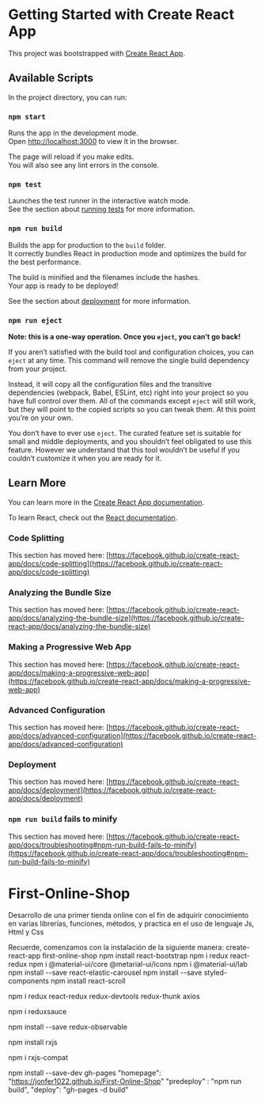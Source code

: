 # Getting Started with Create React App

This project was bootstrapped with [Create React App](https://github.com/facebook/create-react-app).

## Available Scripts

In the project directory, you can run:

### `npm start`

Runs the app in the development mode.\
Open [http://localhost:3000](http://localhost:3000) to view it in the browser.

The page will reload if you make edits.\
You will also see any lint errors in the console.

### `npm test`

Launches the test runner in the interactive watch mode.\
See the section about [running tests](https://facebook.github.io/create-react-app/docs/running-tests) for more information.

### `npm run build`

Builds the app for production to the `build` folder.\
It correctly bundles React in production mode and optimizes the build for the best performance.

The build is minified and the filenames include the hashes.\
Your app is ready to be deployed!

See the section about [deployment](https://facebook.github.io/create-react-app/docs/deployment) for more information.

### `npm run eject`

**Note: this is a one-way operation. Once you `eject`, you can’t go back!**

If you aren’t satisfied with the build tool and configuration choices, you can `eject` at any time. This command will remove the single build dependency from your project.

Instead, it will copy all the configuration files and the transitive dependencies (webpack, Babel, ESLint, etc) right into your project so you have full control over them. All of the commands except `eject` will still work, but they will point to the copied scripts so you can tweak them. At this point you’re on your own.

You don’t have to ever use `eject`. The curated feature set is suitable for small and middle deployments, and you shouldn’t feel obligated to use this feature. However we understand that this tool wouldn’t be useful if you couldn’t customize it when you are ready for it.

## Learn More

You can learn more in the [Create React App documentation](https://facebook.github.io/create-react-app/docs/getting-started).

To learn React, check out the [React documentation](https://reactjs.org/).

### Code Splitting

This section has moved here: [https://facebook.github.io/create-react-app/docs/code-splitting](https://facebook.github.io/create-react-app/docs/code-splitting)

### Analyzing the Bundle Size

This section has moved here: [https://facebook.github.io/create-react-app/docs/analyzing-the-bundle-size](https://facebook.github.io/create-react-app/docs/analyzing-the-bundle-size)

### Making a Progressive Web App

This section has moved here: [https://facebook.github.io/create-react-app/docs/making-a-progressive-web-app](https://facebook.github.io/create-react-app/docs/making-a-progressive-web-app)

### Advanced Configuration

This section has moved here: [https://facebook.github.io/create-react-app/docs/advanced-configuration](https://facebook.github.io/create-react-app/docs/advanced-configuration)

### Deployment

This section has moved here: [https://facebook.github.io/create-react-app/docs/deployment](https://facebook.github.io/create-react-app/docs/deployment)

### `npm run build` fails to minify

This section has moved here: [https://facebook.github.io/create-react-app/docs/troubleshooting#npm-run-build-fails-to-minify](https://facebook.github.io/create-react-app/docs/troubleshooting#npm-run-build-fails-to-minify)

# First-Online-Shop
Desarrollo de una primer tienda online con el fin de adquirir conocimiento en varias librerías, funciones, métodos, y practica en el uso de lenguaje Js, Html y Css

Recuerde, comenzamos con la instalación de la siguiente manera:
create-react-app first-online-shop
npm install react-bootstrap <!-- to use bootstrap
npm install react-router-dom
npm install node-sass <!-- to use files scss. npm install node-sass@4.14.1 this versión is more compatible -->
npm i redux react-redux
npm i @material-ui/core @metarial-ui/icons <!-- npm i @material-ui/core @metarial-ui/icons -->
npm i @material-ui/lab
npm install --save react-elastic-carousel <!-- It's necessary to use carousel -->
npm install --save styled-components <!-- It's necessary to use react elastic carousel for styling -->
npm install react-scroll  <!-- It's necessary for moving between sections -->
<!-- Uso librerías REDUX -->
npm i redux react-redux redux-devtools redux-thunk axios
<!-- redux-thunk sirve para majenar promesas (idea global) -->
<!-- axios que usado para realizar peticiones HTTP y api rest  -->
npm i reduxsauce
<!-- Usado para simplificar los reducer y unir los reduce con las acciones -->
npm install --save redux-observable
<!-- ... -->
npm install rxjs
<!-- ... -->
npm i rxjs-compat
<!-- ... -->
npm install --save-dev gh-pages
"homepage": "https://jonfer1022.github.io/First-Online-Shop"
"predeploy" : "npm run build",
"deploy": "gh-pages -d build"